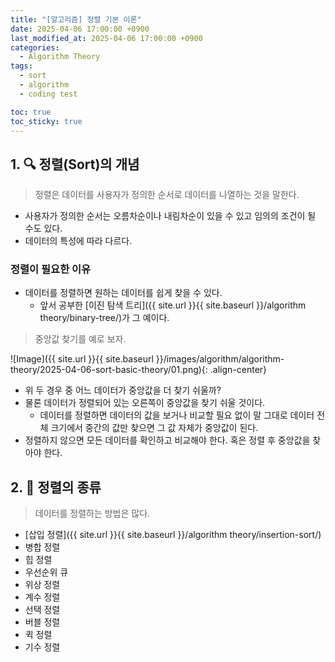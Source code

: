 ```yaml
---
title: "[알고리즘] 정렬 기본 이론"
date: 2025-04-06 17:00:00 +0900
last_modified_at: 2025-04-06 17:00:00 +0900
categories:
  - Algorithm Theory
tags:
  - sort
  - algorithm
  - coding test

toc: true
toc_sticky: true
---
```


## 1. 🔍 정렬(Sort)의 개념

> 정렬은 데이터를 사용자가 정의한 순서로 데이터를 나열하는 것을 말한다.

- 사용자가 정의한 순서는 오름차순이나 내림차순이 있을 수 있고 임의의 조건이 될 수도 있다.
- 데이터의 특성에 따라 다르다.

### 정렬이 필요한 이유

- 데이터를 정렬하면 원하는 데이터를 쉽게 찾을 수 있다.
  - 앞서 공부한 [이진 탐색 트리]({{ site.url }}{{ site.baseurl }}/algorithm theory/binary-tree/)가 그 예이다.

> 중앙값 찾기를 예로 보자.

![Image]({{ site.url }}{{ site.baseurl }}/images/algorithm/algorithm-theory/2025-04-06-sort-basic-theory/01.png){: .align-center}

- 위 두 경우 중 어느 데이터가 중앙값을 더 찾기 쉬울까?
- 물론 데이터가 정렬되어 있는 오른쪽이 중앙값을 찾기 쉬울 것이다.
  - 데이터를 정렬하면 데이터의 값을 보거나 비교할 필요 없이 말 그대로 데이터 전체 크기에서 중간의 값만 찾으면 그 값 자체가 중앙값이 된다.
- 정렬하지 않으면 모든 데이터를 확인하고 비교해야 한다. 혹은 정렬 후 중앙값을 찾아야 한다.

## 2. 🔄 정렬의 종류

> 데이터를 정렬하는 방법은 많다.

- [삽입 정렬]({{ site.url }}{{ site.baseurl }}/algorithm theory/insertion-sort/)
- 병합 정렬
- 힙 정렬
- 우선순위 큐
- 위상 정렬
- 계수 정렬
- 선택 정렬
- 버블 정렬
- 퀵 정렬
- 기수 정렬
